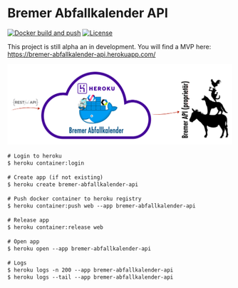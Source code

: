 # Bremer Abfallkalender API

[![Docker build and push](https://github.com/digitalesbremen/abfallkalender_api/actions/workflows/docker-build-and-push.yml/badge.svg)](https://github.com/digitalesbremen/abfallkalender_api/actions/workflows/docker-build-and-push.yml)
[![License](https://img.shields.io/badge/License-Apache_2.0-blue.svg)](https://opensource.org/licenses/Apache-2.0)

This project is still alpha an in development. You will find a MVP here: https://bremer-abfallkalender-api.herokuapp.com/

![Idea](misc/images/idea.png)

```shell
# Login to heroku
$ heroku container:login

# Create app (if not existing)
$ heroku create bremer-abfallkalender-api

# Push docker container to heroku registry
$ heroku container:push web --app bremer-abfallkalender-api

# Release app
$ heroku container:release web

# Open app
$ heroku open --app bremer-abfallkalender-api

# Logs
$ heroku logs -n 200 --app bremer-abfallkalender-api
$ heroku logs --tail --app bremer-abfallkalender-api
```